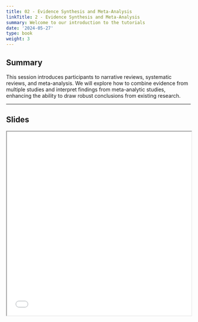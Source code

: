 ```yaml
---
title: 02 - Evidence Synthesis and Meta-Analysis
linkTitle: 2 - Evidence Synthesis and Meta-Analysis
summary: Welcome to our introduction to the tutorials
date: '2024-05-27'
type: book
weight: 3
---
```


## Summary

This session introduces participants to narrative reviews, systematic reviews, and meta-analysis. We will explore how to combine evidence from multiple studies and interpret findings from meta-analytic studies, enhancing the ability to draw robust conclusions from existing research.

---

## Slides

<iframe src="../d4s2-sys-review-and-meta.pdf#view=fit" width="100%" height="500px">
    </iframe>

<!--
## Courses in this program

{{< list_children >}}

{{< figure src="featured.jpg" >}}

{{< callout note >}}
The parameter $\mu$ is the mean or expectation of the distribution.
$\sigma$ is its standard deviation.
The variance of the distribution is $\sigma^{2}$.
{{< /callout >}}
-->
